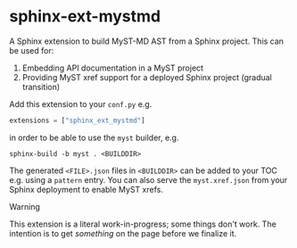 # sphinx-ext-mystmd

A Sphinx extension to build MyST-MD AST from a Sphinx project. This can be used for:

1. Embedding API documentation in a MyST project
2. Providing MyST xref support for a deployed Sphinx project (gradual transition)

Add this extension to your `conf.py` e.g.
```python
extensions = ["sphinx_ext_mystmd"]
```
in order to be able to use the `myst` builder, e.g.

```shell
sphinx-build -b myst . <BUILDDIR>
```

The generated `<FILE>.json` files in `<BUILDDIR>` can be added to your TOC e.g. using a `pattern` entry. You can also serve the `myst.xref.json` from your Sphinx deployment to enable MyST xrefs.

> [!WARNING]
> This extension is a literal work-in-progress; some things don't work.
> The intention is to get _something_ on the page before we finalize it.
